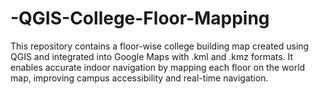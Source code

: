 # -QGIS-College-Floor-Mapping
This repository contains a floor-wise college building map created using QGIS and integrated into Google Maps with .kml and .kmz formats. It enables accurate indoor navigation by mapping each floor on the world map, improving campus accessibility and real-time navigation.
